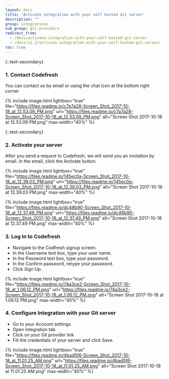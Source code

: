 ```yaml
---
layout: docs
title: "Activate integration with your self hosted Git server"
description: ""
group: integrations
sub_group: git-providers
redirect_from:
  - /docs/activate-integration-with-your-self-hosted-git-server
  - /docs/v1.2/activate-integration-with-your-self-hosted-git-server/
toc: true
---
```


{:.text-secondary}
### 1. Contact Codefresh
You can contact us by email or using the chat icon at the bottom right corner

{% include image.html 
lightbox="true" 
file="https://files.readme.io/c7a7a28-Screen_Shot_2017-10-18_at_12.53.09_PM.png" 
url="https://files.readme.io/c7a7a28-Screen_Shot_2017-10-18_at_12.53.09_PM.png" 
alt="Screen Shot 2017-10-18 at 12.53.09 PM.png" 
max-width="40%" 
%}

{:.text-secondary}
### 2. Activate your server
After you send a request to Codefresh, we will send you an invitation by email.
In the email, click the Activate button.

{% include image.html 
lightbox="true" 
file="https://files.readme.io/145ec0a-Screen_Shot_2017-10-18_at_12.39.03_PM.png" 
url="https://files.readme.io/145ec0a-Screen_Shot_2017-10-18_at_12.39.03_PM.png" 
alt="Screen Shot 2017-10-18 at 12.39.03 PM.png" 
max-width="40%" 
%}

{% include image.html 
lightbox="true" 
file="https://files.readme.io/dc48b90-Screen_Shot_2017-10-18_at_12.37.49_PM.png" 
url="https://files.readme.io/dc48b90-Screen_Shot_2017-10-18_at_12.37.49_PM.png" 
alt="Screen Shot 2017-10-18 at 12.37.49 PM.png" 
max-width="40%" 
%}

### 3. Log In to Codefresh
* Navigate to the Codfresh signup screen.
* In the Username text box, type your user name.
* In the Password text box, type your password.
* In the Confirm password, retype your password.
* Click Sign Up.

{% include image.html 
lightbox="true" 
file="https://files.readme.io/74a3ce2-Screen_Shot_2017-10-18_at_1.06.12_PM.png" 
url="https://files.readme.io/74a3ce2-Screen_Shot_2017-10-18_at_1.06.12_PM.png" 
alt="Screen Shot 2017-10-18 at 1.06.12 PM.png" 
max-width="40%" 
%}

### 4. Configure Integration with your Git server
* Go to your Account settings
* Open integration tab
* Click on your Git provider link
* Fill the credentials of your server and click Save.

{% include image.html 
lightbox="true" 
file="https://files.readme.io/4bad5f6-Screen_Shot_2017-10-18_at_11.01.25_AM.png" 
url="https://files.readme.io/4bad5f6-Screen_Shot_2017-10-18_at_11.01.25_AM.png" 
alt="Screen Shot 2017-10-18 at 11.01.25 AM.png" 
max-width="40%" 
%}
